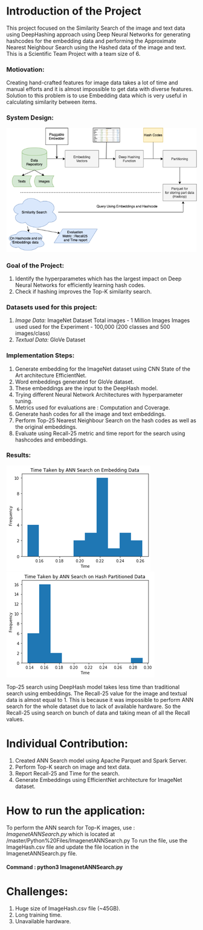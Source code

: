 # Introduction of the Project
This project focused on the Similarity Search of the image and text data using DeepHashing approach using Deep Neural Networks for generating hashcodes for the embedding data and performing the Approximate Nearest Neighbour Search using the Hashed data of the image and text. This is a Scientific Team Project with a team size of 6. 

### Motiovation:
Creating hand-crafted features for image data takes a lot of time and manual efforts and it is almost impossible to get data with diverse features. Solution to this problem is to use Embedding data which is very useful in calculating similarity between items.

### System Design:

![Result Image](https://github.com/prafulladiwesh/simskip/blob/master/Images/designflowchart.png)


### Goal of the Project:
  1. Identify the hyperparametes which has the largest impact on Deep Neural Networks for efficiently learning hash codes.
  2. Check if hashing improves the Top-K similarity search.
  
### Datasets used for this project:
  1. *Image Data:* ImageNet Dataset
      Total images -  1 Million Images
      Images used used for the Experiment - 100,000 (200 classes and 500 images/class)
  2. *Textual Data:* GloVe Dataset

### Implementation Steps:
  1. Generate embedding for the ImageNet dataset using CNN State of the Art architecture EfficientNet.
  2. Word embeddings generated for GloVe dataset.
  3. These embeddings are the input to the DeepHash model.
  4. Trying different Neural Network Architectures with hyperparameter tuning.
  5. Metrics used for evaluations are : Computation and Coverage.
  6. Generate hash codes for all the image and text embeddings.
  7. Perform Top-25 Nearest Neighbour Search on the hash codes as well as the original embeddings.
  8. Evaluate using Recall-25 metric and time report for the search using hashcodes and embeddings.
  
### Results:

![Result Image](https://github.com/prafulladiwesh/simskip/blob/master/Images/Image_complete_data_time.png)
![Result Image](https://github.com/prafulladiwesh/simskip/blob/master/Images/Image_hash_data_time.png)

  Top-25 search using DeepHash model takes less time than traditional search using embeddings.
  The Recall-25 value for the image and textual data is almost equal to 1. This is because it was impossible to perform ANN search for the whole dataset due to lack of available hardware. So the Recall-25 using search on bunch of data and taking mean of all the Recall values.

# Individual Contribution:
  1. Created ANN Search model using Apache Parquet and Spark Server.
  2. Perform Top-K search on image and text data.
  3. Report Recall-25 and Time for the search.
  4. Generate Embeddings using EfficientNet architecture for ImageNet dataset.
  
# How to run the application:
  To perform the ANN search for Top-K images, use : *ImagenetANNSearch.py* which is located at /master/Python%20Files/ImagenetANNSearch.py
  To run the file, use the ImageHash.csv file and update the file location in the ImagenetANNSearch.py file.
#### Command : python3 ImagenetANNSearch.py

# Challenges:
  1. Huge size of ImageHash.csv file (~45GB).
  2. Long training time.
  3. Unavailable hardware.
  

